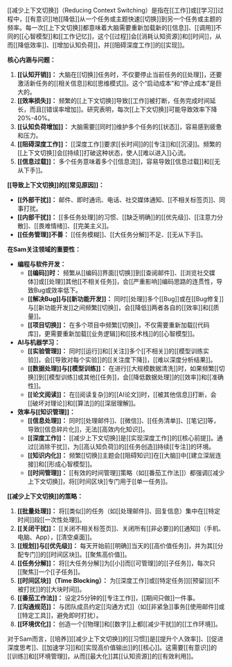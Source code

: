 [[减少上下文切换]]（Reducing Context Switching）是指在[[工作]]或[[学习]]过程中，[[有意识]]地[[降低]]从一个任务或主题快速[[切换]]到另一个任务或主题的频率。每一次[[上下文切换]]都意味着大脑需要重新加载新的[[信息]]、[[调用]]不同的[[心智模型]]和[[工作记忆]]，这个[[过程]]会[[消耗认知资源]]和[[时间]]，从而[[降低效率]]、[[增加认知负荷]]，并[[阻碍深度工作]]的[[实现]]。

**核心内涵与问题：**

1.  **[[认知开销]]：** 大脑在[[切换]]任务时，不仅要停止当前任务的[[处理]]，还要激活新任务的[[相关信息]]和[[思维模式]]。这个“启动成本”和“停止成本”是巨大的。
2.  **[[效率损失]]：** 频繁的[[上下文切换]]导致[[工作]]被打断，任务完成时间延长，而且[[错误率增加]]。研究表明，每次[[上下文切换]]可能导致效率下降20%-40%。
3.  **[[认知负荷增加]]：** 大脑需要[[同时]]维护多个任务的[[状态]]，容易感到疲惫和压力。
4.  **[[阻碍深度工作]]：** [[深度工作]]要求[[长时间]]的[[专注]]和[[沉浸]]。频繁的[[上下文切换]]会[[持续]]打破这种状态，使人[[难以进入]]心流。
5.  **[[信息过载]]：** 多个任务意味着多个[[信息流]]，容易导致[[信息过载]]和[[无从下手]]。

**[[导致上下文切换]]的[[常见原因]]：**

*   **[[外部干扰]]：** 邮件、即时通讯、电话、社交媒体通知、[[不相关标签页]]、同事打扰。
*   **[[内部干扰]]：** [[多任务处理]]的习惯、[[缺乏明确]]的[[优先级]]、[[注意力分散]]、[[畏难情绪]]、[[完美主义]]。
*   **[[任务管理]]不善：** [[任务模糊]]、[[大任务分解]]不足、[[无从下手]]。

**在Sam关注领域的重要性：**

*   **编程与软件开发：**
    *   **[[编码]]时：** 频繁从[[编码]]界面[[切换]]到[[查阅邮件]]、[[浏览社交媒体]]或[[处理]]其他[[不相关任务]]，会[[严重影响]]编码思路的连贯性，导致Bug或效率低下。
    *   **[[解决Bug]]与[[新功能开发]]：** 同时[[处理]]多个[[Bug]]或在[[Bug修复]]与[[新功能开发]]之间频繁[[切换]]，会[[降低]]两者各自的[[效率]]和[[质量]]。
    *   **[[项目切换]]：** 在多个项目中频繁[[切换]]，不仅需要重新加载[[代码库]]，更需要重新加载[[业务逻辑]]和[[技术栈]]的[[心智模型]]。
*   **AI与机器学习：**
    *   **[[实验管理]]：** 同时[[运行]]和[[关注]]多个[[不相关]]的[[模型训练实验]]，会[[导致对每个实验]]的[[关注度下降]]，[[难以深度分析结果]]。
    *   **[[数据处理]]与[[模型训练]]：** 在进行[[大规模数据清洗]]时，如果频繁[[切换]]到[[模型训练]]或其他[[任务]]，会[[降低数据处理]]的[[效率]]和[[准确性]]。
    *   **[[论文阅读]]：** 在[[阅读复杂]]的[[AI论文]]时，[[被其他信息]]打断，会[[破坏对理论]]和[[算法]]的[[深层理解]]。
*   **效率与[[知识管理]]：**
    *   **[[信息处理]]：** 同时[[处理邮件]]、[[微信]]、[[任务清单]]、[[笔记]]等，导致[[信息碎片化]]，无法[[高效内化知识]]。
    *   **[[深度工作]]：** [[减少上下文切换]]是[[实现深度工作]]的[[核心前提]]。通过[[消除干扰]]，为[[高认知负荷]]的[[任务创造]]持续[[专注]]的环境。
    *   **[[知识内化]]：** 频繁[[切换]]主题会[[阻碍知识]]在[[大脑]]中[[建立深层连接]]和[[形成心智模型]]。
    *   **[[时间管理]]：** [[有效的时间管理]]策略（如[[番茄工作法]]）都强调[[减少上下文切换]]，将[[时间区块]]专门用于[[单一任务]]。

**[[减少上下文切换]]的策略：**

1.  **[[批量处理]]：** 将[[类似]]的任务（如[[处理邮件]]、回复信息）集中在[[特定时间]]段[[一次性处理]]。
2.  **[[关闭干扰]]：** [[关闭不相关标签页]]、关闭所有[[非必要]]的[[通知]]（手机、电脑、App），[[清空桌面]]。
3.  **[[规划]]与[[优先级]]：** 每天开始前[[明确]]当天的[[高价值任务]]，并为其[[分配专门]]的[[时间区块]]。[[聚焦高价值]]。
4.  **[[任务分解]]：** 将[[大任务分解]]为[[小]]而[[可管理]]的[[子任务]]，每次只[[聚焦]]一个[[子任务]]。
5.  **[[时间区块]]（Time Blocking）：** 为[[深度工作]]或[[特定任务]][[预留]][[不被打扰]]的[[大块时间]]。
6.  **[[番茄工作法]]：** 设定25分钟的[[专注工作]]，[[期间只做]]一件事。
7.  **[[沟通规范]]：** 与团队成员约定[[沟通方式]]（如[[非紧急]]事务[[使用邮件]]或[[特定工具]]，避免即时打扰）。
8.  **[[环境优化]]：** 创造一个[[物理]]和[[数字]]上都[[减少干扰]]的[[工作环境]]。

对于Sam而言，[[培养]][[减少上下文切换]]的[[习惯]]是[[提升个人效率]]、[[促进深度思考]]、[[加速学习]]和[[实现高价值输出]]的[[核心]]。这需要[[有意识]]的[[训练]]和[[环境管理]]，从而[[最大化]]其[[认知资源]]的[[有效利用]]。
